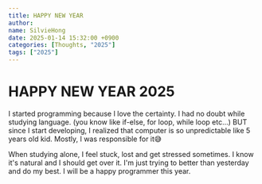 ```yaml
---
title: HAPPY NEW YEAR
author:
name: SilvieHong
date: 2025-01-14 15:32:00 +0900
categories: [Thoughts, "2025"]
tags: ["2025"]
---
```


# HAPPY NEW YEAR 2025

I started programming because I love the certainty.
I had no doubt while studying language. (you know like if-else, for loop, while loop etc...)
BUT since I start developing, I realized that computer is so unpredictable like 5 years old kid.
Mostly, I was responsible for it😅


When studying alone, I feel stuck, lost and get stressed sometimes.
I know it's natural and I should get over it.
I'm just trying to better than yesterday and do my best.
I will be a happy programmer this year.
